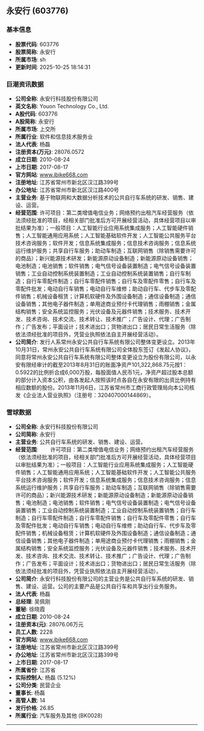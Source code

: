 ## 永安行 (603776)

### 基本信息

- **股票代码**: 603776
- **股票简称**: 永安行
- **所属市场**: sh
- **更新时间**: 2025-10-25 18:14:31

### 巨潮资讯数据

- **公司全称**: 永安行科技股份有限公司
- **英文名称**: Youon Technology Co., Ltd.
- **A股代码**: 603776
- **A股简称**: 永安行
- **所属市场**: 上交所
- **所属行业**: 软件和信息技术服务业
- **法人代表**: 杨磊
- **注册资本(万元)**: 28076.0572
- **成立日期**: 2010-08-24
- **上市日期**: 2017-08-17
- **官方网站**: www.ibike668.com
- **注册地址**: 江苏省常州市新北区汉江路399号
- **办公地址**: 江苏省常州市新北区汉江路400号
- **主营业务**: 基于物联网和大数据分析技术的公共自行车系统的研发、销售、建设、运营。
- **经营范围**: 许可项目：第二类增值电信业务；网络预约出租汽车经营服务（依法须经批准的项目，经相关部门批准后方可开展经营活动，具体经营项目以审批结果为准）；一般项目：人工智能行业应用系统集成服务；人工智能硬件销售；人工智能通用应用系统；人工智能基础软件开发；人工智能公共服务平台技术咨询服务；软件开发；信息系统集成服务；信息技术咨询服务；信息系统运行维护服务；共享自行车服务；助动车制造；互联网销售（除销售需要许可的商品）；新兴能源技术研发；新能源原动设备制造；新能源原动设备销售；电池制造；电池销售；软件销售；电气信号设备装置制造；电气信号设备装置销售；工业自动控制系统装置制造；工业自动控制系统装置销售；自行车制造；自行车零配件制造；自行车零配件销售；自行车及零配件零售；自行车及零配件批发；电动自行车销售；电动自行车维修；助动自行车、代步车及零配件销售；机械设备租赁；计算机软硬件及外围设备制造；通信设备制造；通信设备销售；其他电子器件制造；单用途商业预付卡代理销售；雨棚销售；金属结构销售；安全系统监控服务；光伏设备及元器件销售；技术服务、技术开发、技术咨询、技术交流、技术转让、技术推广；广告设计、代理；广告制作；广告发布；平面设计；技术进出口；货物进出口；居民日常生活服务（除依法须经批准的项目外，凭营业执照依法自主开展经营活动）。
- **公司简介**: 发行人系常州永安公共自行车系统有限公司整体变更设立。2013年10月31日，常州永安公共自行车系统有限公司全体股东签订《发起人协议》，同意将常州永安公共自行车系统有限公司整体变更设立为股份有限公司，以永安有限经审计的截至2013年8月31日的账面净资产101,322,868.75元按1：0.5922的比例折合成6,000万股，每股面值人民币1元，净资产超过股本总额的部分计入资本公积，由各发起人按照该时点各自在永安有限的出资比例持有相应数额的股份。2013年11月6日，江苏省常州市工商行政管理局向本公司核发《企业法人营业执照》（注册号：320407000144869）。

### 雪球数据

- **公司全称**: 永安行科技股份有限公司
- **公司简称**: 永安行
- **主营业务**: 公共自行车系统的研发、销售、建设、运营。
- **经营范围**: 　　许可项目：第二类增值电信业务；网络预约出租汽车经营服务（依法须经批准的项目，经相关部门批准后方可开展经营活动，具体经营项目以审批结果为准）；一般项目：人工智能行业应用系统集成服务；人工智能硬件销售；人工智能通用应用系统；人工智能基础软件开发；人工智能公共服务平台技术咨询服务；软件开发；信息系统集成服务；信息技术咨询服务；信息系统运行维护服务；共享自行车服务；助动车制造；互联网销售（除销售需要许可的商品）；新兴能源技术研发；新能源原动设备制造；新能源原动设备销售；电池制造；电池销售；软件销售；电气信号设备装置制造；电气信号设备装置销售；工业自动控制系统装置制造；工业自动控制系统装置销售；自行车制造；自行车零配件制造；自行车零配件销售；自行车及零配件零售；自行车及零配件批发；电动自行车销售；电动自行车维修；助动自行车、代步车及零配件销售；机械设备租赁；计算机软硬件及外围设备制造；通信设备制造；通信设备销售；其他电子器件制造；单用途商业预付卡代理销售；雨棚销售；金属结构销售；安全系统监控服务；光伏设备及元器件销售；技术服务、技术开发、技术咨询、技术交流、技术转让、技术推广；广告设计、代理；广告制作；广告发布；平面设计；技术进出口；货物进出口；居民日常生活服务（除依法须经批准的项目外，凭营业执照依法自主开展经营活动）。
- **公司简介**: 永安行科技股份有限公司的主营业务是公共自行车系统的研发、销售、建设、运营。公司的主要产品是公共自行车和共享出行业务服务。
- **法人代表**: 杨磊
- **总经理**: 吴佩刚
- **董秘**: 徐晓霞
- **成立日期**: 2010-08-24
- **注册资本(元)**: 28076.06万元
- **员工人数**: 2228
- **官方网站**: www.ibike668.com
- **注册地址**: 江苏省常州市新北区汉江路399号
- **办公地址**: 江苏省常州市新北区汉江路399号
- **上市日期**: 2017-08-17
- **所属省份**: 江苏省
- **实际控制人**: 杨磊 (5.12%)
- **公司分类**: 民营企业
- **董事长**: 杨磊
- **高管人数**: 14
- **发行价格**: 26.85
- **所属行业**: 汽车服务及其他 (BK0028)

---